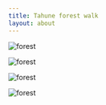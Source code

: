 ```yaml
---
title: Tahune forest walk
layout: about
---
```



![forest](http://s3.julian1.io/rx100/smaller/DSC01747.JPG)

![forest](http://s3.julian1.io/rx100/smaller/DSC01755.JPG)

![forest](http://s3.julian1.io/rx100/smaller/DSC01724.JPG)

![forest](http://s3.julian1.io/rx100/smaller/DSC01742.JPG)






